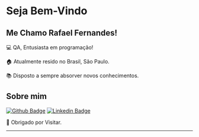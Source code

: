# Seja Bem-Vindo

## Me Chamo Rafael Fernandes!

:computer: QA, Entusiasta em programação!

:house: Atualmente resido no Brasil, São Paulo.

:books: Disposto a sempre absorver novos conhecimentos.

## Sobre mim

[![Github Badge](https://img.shields.io/badge/-Github-000?style=flat-square&logo=Github&logoColor=white&link=https://github.com/RafaelCoFernandes)](https://github.com/RafaelCoFernandes)
[![Linkedin Badge](https://img.shields.io/badge/-LinkedIn-blue?style=flat-square&logo=Linkedin&logoColor=white&link=www.linkedin.com/in/rafael-fernandes-qa1997
)](www.linkedin.com/in/rafael-fernandes-qa1997)

:wrench: Obrigado por Visitar.

----------------------------------------------------------------------------------
